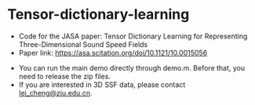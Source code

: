 # Tensor-dictionary-learning
- Code for the JASA paper:  Tensor Dictionary Learning for Representing Three-Dimensional Sound Speed Fields 
- Paper link: https://asa.scitation.org/doi/10.1121/10.0015056
* You can run the main demo directly through demo.m. Before that, you need to release the zip files.
* If you are interested in 3D SSF data, please contact lei_cheng@zju.edu.cn.
